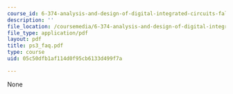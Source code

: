 ```yaml
---
course_id: 6-374-analysis-and-design-of-digital-integrated-circuits-fall-2003
description: ''
file_location: /coursemedia/6-374-analysis-and-design-of-digital-integrated-circuits-fall-2003/05c50dfb1af114d0f95cb6133d499f7a_ps3_faq.pdf
file_type: application/pdf
layout: pdf
title: ps3_faq.pdf
type: course
uid: 05c50dfb1af114d0f95cb6133d499f7a

---
```

None